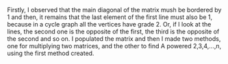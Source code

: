 Firstly, I observed that the main diagonal of the matrix mush be bordered by 1 and then, it remains that the last element of the first line must also be 1, 
because in a cycle graph all the vertices have grade 2. Or, if I look at the lines, the second one is the opposite of the first, the third is the opposite of the second and so on. 
I populated the matrix and then I made two methods, one for multiplying two matrices, and the other to find A powered 2,3,4,...,n, using the first method created.
